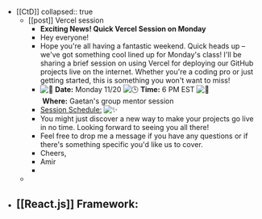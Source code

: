- [[CtD]]
  collapsed:: true
	- [[post]] Vercel session
		- **Exciting News! Quick Vercel Session on Monday**
		- Hey everyone!
		- Hope you're all having a fantastic weekend. Quick heads up – we've got something cool lined up for Monday's class! I'll be sharing a brief session on using Vercel for deploying our GitHub projects live on the internet. Whether you're a coding pro or just getting started, this is something you won't want to miss!
		- ![:date:](https://a.slack-edge.com/production-standard-emoji-assets/14.0/apple-medium/1f4c5@2x.png) **Date:** Monday 11/20
		  ![:clock3:](https://a.slack-edge.com/production-standard-emoji-assets/14.0/apple-medium/1f552@2x.png) **Time:** 6 PM EST
		  ![:round_pushpin:](https://a.slack-edge.com/production-standard-emoji-assets/14.0/apple-medium/1f4cd@2x.png) **Where:** Gaetan's group mentor session
		- [Session Schedule:](https://tinyurl.com/ylqw49do) ![:sparkles:](https://a.slack-edge.com/production-standard-emoji-assets/14.0/apple-medium/2728@2x.png)
		- You might just discover a new way to make your projects go live in no time. Looking forward to seeing you all there!
		- Feel free to drop me a message if you have any questions or if there's something specific you'd like us to cover.
		- Cheers,
		- Amir
		-
	-
- [[React.js]] Framework:
	-